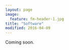 ```yaml
---
layout: page
image:
  feature: fm-header-1.jpg
title: "Software"
modified: 2016-04-09
---
```


Coming soon.
